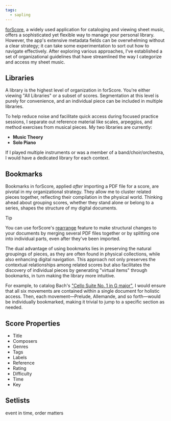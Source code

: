 ```yaml
---
tags:
  - sapling
---
```

[forScore](https://forscore.co/), a widely used application for cataloging and viewing sheet music, offers a sophisticated yet flexible way to manage your personal library. However, the app's extensive metadata fields can be overwhelming without a clear strategy; it can take some experimentation to sort out how to navigate effectively. After exploring various approaches, I've established a set of organizational guidelines that have streamlined the way I categorize and access my sheet music.
## Libraries

A library is the highest level of organization in forScore. You're either viewing "All Libraries" or a subset of scores. Segmentation at this level is purely for convenience, and an individual piece can be included in multiple libraries.

To help reduce noise and facilitate quick access during focused practice sessions, I separate out reference material like scales, arpeggios, and method exercises from musical pieces. My two libraries are currently:

- **Music Theory** 
- **Solo Piano**

If I played multiple instruments or was a member of a band/choir/orchestra, I would have a dedicated library for each context.

## Bookmarks

Bookmarks in forScore, applied _after_ importing a PDF file for a score, are pivotal in my organizational strategy. They allow me to cluster related pieces together, reflecting their compilation in the physical world. Thinking ahead about grouping scores, whether they stand alone or belong to a series, shapes the structure of my digital documents.

> [!tip]
> You can use forScore's [rearrange](https://forscore.co/documentation/rearrange/) feature to make structural changes to your documents by merging several PDF files together or by splitting one into individual parts, even after they've been imported.

The dual advantage of using bookmarks lies in preserving the natural groupings of pieces, as they are often found in physical collections, while also enhancing digital navigation. This approach not only preserves the contextual relationships among related scores but also facilitates the discovery of individual pieces by generating "virtual items" through bookmarks, in turn making the library more intuitive.

For example, to catalog Bach's ["Cello Suite No. 1 in G major"](https://en.wikipedia.org/wiki/Cello_Suites_(Bach)), I would ensure that all six movements are contained within a single document for holistic access. Then, each movement—Prelude, Allemande, and so forth—would be individually bookmarked, making it trivial to jump to a specific section as needed.
## Score Properties

- Title
- Composers
- Genres
- Tags
- Labels
- Reference
- Rating
- Difficulty
- Time
- Key
## Setlists

event in time, order matters